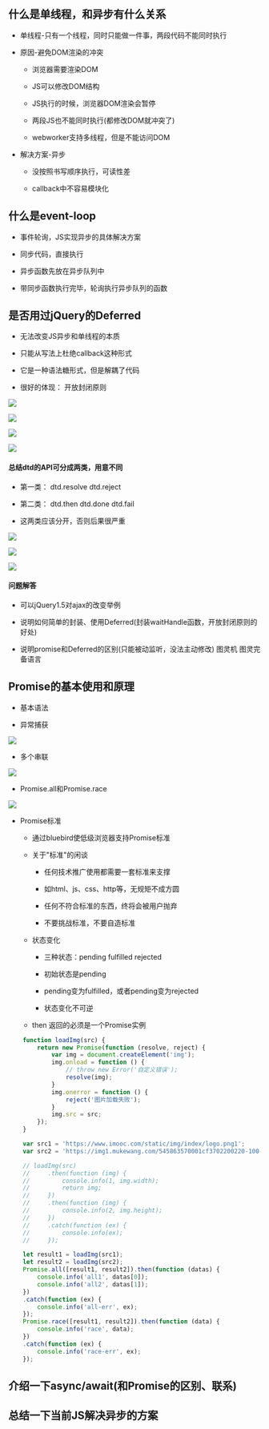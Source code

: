 ## 什么是单线程，和异步有什么关系

- 单线程-只有一个线程，同时只能做一件事，两段代码不能同时执行

- 原因-避免DOM渲染的冲突

    - 浏览器需要渲染DOM
    
    - JS可以修改DOM结构
    
    - JS执行的时候，浏览器DOM渲染会暂停
    
    - 两段JS也不能同时执行(都修改DOM就冲突了)
    
    - webworker支持多线程，但是不能访问DOM

- 解决方案-异步

    - 没按照书写顺序执行，可读性差
    
    - callback中不容易模块化


## 什么是event-loop

- 事件轮询，JS实现异步的具体解决方案

- 同步代码，直接执行

- 异步函数先放在异步队列中

- 带同步函数执行完毕，轮询执行异步队列的函数




## 是否用过jQuery的Deferred

- 无法改变JS异步和单线程的本质

- 只能从写法上杜绝callback这种形式

- 它是一种语法糖形式，但是解耦了代码

- 很好的体现： 开放封闭原则

![](/assets/微信截图_20180630214521.png)

![](/assets/微信截图_20180630214740.png)

![](/assets/微信截图_20180630220804.png)

![](/assets/微信截图_20180630220427.png)


#### 总结dtd的API可分成两类，用意不同

- 第一类： dtd.resolve    dtd.reject

- 第二类： dtd.then   dtd.done    dtd.fail

- 这两类应该分开，否则后果很严重

![](/assets/微信截图_20180630224005.png)

![](/assets/微信截图_20180630224154.png)

![](/assets/微信截图_20180630224345.png)

#### 问题解答

- 可以jQuery1.5对ajax的改变举例

- 说明如何简单的封装、使用Deferred(封装waitHandle函数，开放封闭原则的好处)

- 说明promise和Deferred的区别(只能被动监听，没法主动修改)    图灵机 图灵完备语言



## Promise的基本使用和原理

- 基本语法

- 异常捕获

![](/assets/微信截图_20180630230752.png)

- 多个串联

![](/assets/微信截图_20180630233803.png)

- Promise.all和Promise.race

![](/assets/微信截图_20180630233929.png)

- Promise标准

    - 通过bluebird使低级浏览器支持Promise标准
    
    - 关于"标准"的闲谈
    
         - 任何技术推广使用都需要一套标准来支撑
         
         - 如html、js、css、http等，无规矩不成方圆
         
         - 任何不符合标准的东西，终将会被用户抛弃
         
         - 不要挑战标准，不要自造标准
            
    - 状态变化
    
        - 三种状态：pending fulfilled rejected
        
        - 初始状态是pending
        
        - pending变为fulfilled，或者pending变为rejected
        
        - 状态变化不可逆
    
    - then 返回的必须是一个Promise实例
    
```js
    function loadImg(src) {
        return new Promise(function (resolve, reject) {
            var img = document.createElement('img');
            img.onload = function () {
                // throw new Error('自定义错误');
                resolve(img);
            }
            img.onerror = function () {
                reject('图片加载失败');
            }
            img.src = src;
        });
    }

    var src1 = 'https://www.imooc.com/static/img/index/logo.png1';
    var src2 = 'https://img1.mukewang.com/545863570001cf3702200220-100-100.jpgx';

    // loadImg(src)
    //     .then(function (img) {
    //         console.info(1, img.width);
    //         return img;
    //     })
    //     .then(function (img) {
    //         console.info(2, img.height);
    //     })
    //     .catch(function (ex) {
    //         console.info(ex);
    //     });

    let result1 = loadImg(src1);
    let result2 = loadImg(src2);
    Promise.all([result1, result2]).then(function (datas) {
        console.info('all1', datas[0]);
        console.info('all2', datas[1]);
    })
    .catch(function (ex) {
        console.info('all-err', ex);
    });
    Promise.race([result1, result2]).then(function (data) {
        console.info('race', data);
    })
    .catch(function (ex) {
        console.info('race-err', ex);
    });
```



## 介绍一下async/await(和Promise的区别、联系)

## 总结一下当前JS解决异步的方案























































